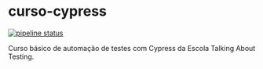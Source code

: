 # curso-cypress

[![pipeline status](https://gitlab.com/driuzzo/curso-cypress/badges/master/pipeline.svg)](https://gitlab.com/driuzzo/curso-cypress/-/commits/master)

Curso básico de automação de testes com Cypress da Escola Talking About Testing.
